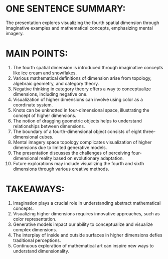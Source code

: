 # ONE SENTENCE SUMMARY:
The presentation explores visualizing the fourth spatial dimension through imaginative examples and mathematical concepts, emphasizing mental imagery.

# MAIN POINTS:
1. The fourth spatial dimension is introduced through imaginative concepts like ice cream and snowflakes.
2. Various mathematical definitions of dimension arise from topology, algebraic geometry, and category theory.
3. Negative thinking in category theory offers a way to conceptualize dimensions, including negative one.
4. Visualization of higher dimensions can involve using color as a coordinate system.
5. Knots can be unknotted in four-dimensional space, illustrating the concept of higher dimensions.
6. The notion of dragging geometric objects helps to understand relationships between dimensions.
7. The boundary of a fourth-dimensional object consists of eight three-dimensional cubes.
8. Mental imagery space topology complicates visualization of higher dimensions due to limited generative models.
9. The presentation discusses the challenges of perceiving four-dimensional reality based on evolutionary adaptation.
10. Future explorations may include visualizing the fourth and sixth dimensions through various creative methods.

# TAKEAWAYS:
1. Imagination plays a crucial role in understanding abstract mathematical concepts.
2. Visualizing higher dimensions requires innovative approaches, such as color representation.
3. Generative models impact our ability to conceptualize and visualize complex dimensions.
4. The interplay of inside and outside surfaces in higher dimensions defies traditional perceptions.
5. Continuous exploration of mathematical art can inspire new ways to understand dimensionality.
